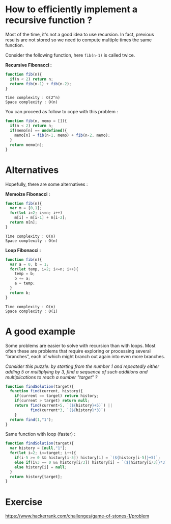 # How to efficiently implement a recursive function ?
Most of the time, it's not a good idea to use recursion.
In fact, previous results are not stored so we need to compute multiple times the same function.

Consider the following function, here ``fib(n-1)`` is called twice.

**Recursive Fibonacci :**
````javascript
function fib(n){
  if(n < 2) return n;
  return fib(n-1) + fib(n-2);
}
````
````
Time complexity : O(2^n)
Space complexity : O(n)
````
You can proceed as follow to cope with this problem :
````javascript
function fib(n, memo = []){
  if(n < 2) return n;
  if(memo[n] == undefined){
    memo[n] = fib(n-1, memo) + fib(n-2, memo);
  }
  return memo[n];
}
````
# Alternatives
Hopefully, there are some alternatives :

**Memoize Fibonacci :**
````javascript
function fib(n){
  var m = [0,1];
  for(let i=2; i<=n; i++)
    m[i] = m[i-1] + m[i-2];
  return m[n];
}
````
````
Time complexity : O(n)
Space complexity : O(n)
````
**Loop Fibonacci :**
````javascript
function fib(n){
  var a = 0, b = 1;
  for(let temp, i=2; i<=n; i++){
    temp = b;
    b += a;
    a = temp;
  }
  return b;
}
````
````
Time complexity : O(n)
Space complexity : O(1)
````
# A good example
Some problems are easier to solve with recursion than with loops. Most often these are problems that require exploring or processing several “branches”, each of which might branch out again into even more branches.

*Consider this puzzle: by starting from the number 1 and repeatedly either adding 5 or multiplying by 3, find a sequence of such additions and multiplications to reach a number "target" ?*
````javascript
function findSolution(target){
  function find(current, history){
    if(current == target) return history;
    if(current > target) return null;
    return find(current+5, `(${history}+5)`) || 
           find(current*3, `(${history}*3)`)
    }
  return find(1,"1");
}
````
Same function with loop (faster) :
````javascript
function findSolution(target){
  var history = [null,"1"];
  for(let i=2; i<=target; i++){
    if(i-5 >= 0 && history[i-5]) history[i] = `(${history[i-5]}+5)`;
    else if(i%3 == 0 && history[i/3]) history[i] = `(${history[i/3]}*3)`;
    else history[i] = null;
  }
  return history[target];
}
````
# Exercise
https://www.hackerrank.com/challenges/game-of-stones-1/problem
